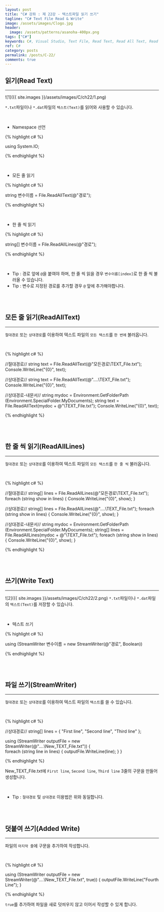 ```yaml
---
layout: post
title: "C# 강좌 : 제 22강 - 텍스트파일 읽기 쓰기"
tagline: "C# Text File Read & Write"
image: /assets/images/Clogo.jpg
header:
  image: /assets/patterns/asanoha-400px.png
tags: ["C#"]
keywords: C#, Visual Studio, Text File, Read Text, Read All Text, Read All Lines, Write Text, StreamWriter, Added Write
ref: C#
category: posts
permalink: /posts/C-22/
comments: true
---
```


## 읽기(Read Text) ##
----------

![1]({{ site.images }}/assets/images/C/ch22/1.png)

`*.txt`파일이나 `*.dat`파일의 `텍스트(Text)`를 읽어와 사용할 수 있습니다. 

<br>

* Namespace 선언

{% highlight c# %}

using System.IO;

{% endhighlight %}  

<br>

* 모든 줄 읽기

{% highlight c# %}

string 변수이름 = File.ReadAllText(@"경로");

{% endhighlight %}  

<br>

* 한 줄 씩 읽기

{% highlight c# %}

string[] 변수이름 = File.ReadAllLines(@"경로");

{% endhighlight %}  

<br>

* Tip : 경로 앞에 `@`을 붙여야 하며, 한 줄 씩 읽을 경우 `변수이름[index]`로 한 줄 씩 불러올 수 있습니다.
* Tip : 변수로 지정된 경로를 추가할 경우 `@` 앞에 추가해야합니다.

<br>
<br> 

## 모든 줄 읽기(ReadAllText) ##
----------

`절대경로` 또는 `상대경로`를 이용하여 텍스트 파일의 `모든 텍스트`를 `한 번에` 불러옵니다.

<br>

{% highlight c# %}

//절대경로//
string text = File.ReadAllText(@"모든경로\TEXT_File.txt");
Console.WriteLine("{0}", text);

//상대경로//
string text = File.ReadAllText(@"..\..\TEXT_File.txt");
Console.WriteLine("{0}", text);

//상대경로-내문서//
string mydoc = Environment.GetFolderPath (Environment.SpecialFolder.MyDocuments);
string text = File.ReadAllText(mydoc + @"\TEXT_File.txt");
Console.WriteLine("{0}", text);

{% endhighlight %}  

<br>
<br>

## 한 줄 씩 읽기(ReadAllLines) ##
----------

`절대경로` 또는 `상대경로`를 이용하여 텍스트 파일의 `모든 텍스트`를 `한 줄 씩` 불러옵니다.

<br>

{% highlight c# %}

//절대경로//
string[] lines = File.ReadAllLines(@"모든경로\TEXT_File.txt");
foreach (string show in lines)
{ 
    Console.WriteLine("{0}", show);
}

//상대경로//
string[] lines = File.ReadAllLines(@"..\..\TEXT_File.txt");
foreach (string show in lines)
{ 
    Console.WriteLine("{0}", show);
}

//상대경로-내문서//
string mydoc = Environment.GetFolderPath (Environment.SpecialFolder.MyDocuments);
string[] lines = File.ReadAllLines(mydoc + @"\TEXT_File.txt");
foreach (string show in lines)
{ 
    Console.WriteLine("{0}", show);
}

{% endhighlight %}

<br>
<br>

## 쓰기(Write Text) ##
----------

![2]({{ site.images }}/assets/images/C/ch22/2.png)
`*.txt`파일이나 `*.dat`파일의 `텍스트(Text)`를 저장할 수 있습니다. 

<br>

* 텍스트 쓰기

{% highlight c# %}

using (StreamWriter 변수이름 = new StreamWriter(@"경로", Boolean))

{% endhighlight %}  

<br>
<br>

## 파일 쓰기(StreamWriter) ##
----------

`절대경로` 또는 `상대경로`를 이용하여 텍스트 파일의 `텍스트`를 쓸 수 있습니다.

<br>

{% highlight c# %}

//상대경로//
string[] lines = { "First line", "Second line", "Third line" };

using (StreamWriter outputFile = new StreamWriter(@"..\..\New_TEXT_File.txt"))
{    
    foreach (string line in lines)
    {
        outputFile.WriteLine(line);
    }
}

{% endhighlight %}

New_TEXT_File.txt에 `First line`, `Second line`, `Third line` 3줄의 구문을 만들어 생성합니다.

<br>

* Tip : `절대경로` 및 `상대경로` 이용법은 위와 동일합니다.

<br>
<br>

## 덧붙여 쓰기(Added Write) ##
----------

파일의 `마지막 줄`에 구문을 추가하여 작성합니다.

<br>

{% highlight c# %}

using (StreamWriter outputFile = new StreamWriter(@"..\..\New_TEXT_File.txt", true))
{
    outputFile.WriteLine("Fourth Line");
}

{% endhighlight %}

`true`를 추가하여 파일을 새로 덧씌우지 않고 이어서 작성할 수 있게 합니다.
